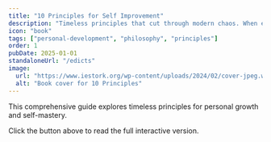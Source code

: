 ```yaml
---
title: "10 Principles for Self Improvement"
description: "Timeless principles that cut through modern chaos. When everyone else is playing checkers, you'll be ending the game."
icon: "book"
tags: ["personal-development", "philosophy", "principles"]
order: 1
pubDate: 2025-01-01
standaloneUrl: "/edicts"
image:
  url: "https://www.iestork.org/wp-content/uploads/2024/02/cover-jpeg.webp"
  alt: "Book cover for 10 Principles"
---
```


This comprehensive guide explores timeless principles for personal growth and self-mastery.

Click the button above to read the full interactive version.
